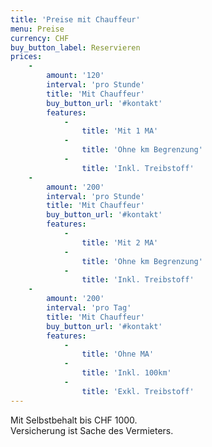 ```yaml
---
title: 'Preise mit Chauffeur'
menu: Preise
currency: CHF
buy_button_label: Reservieren
prices:
    -
        amount: '120'
        interval: 'pro Stunde'
        title: 'Mit Chauffeur'
        buy_button_url: '#kontakt'
        features:
            -
                title: 'Mit 1 MA'
            -
                title: 'Ohne km Begrenzung'
            -
                title: 'Inkl. Treibstoff'
    -
        amount: '200'
        interval: 'pro Stunde'
        title: 'Mit Chauffeur'
        buy_button_url: '#kontakt'
        features:
            -
                title: 'Mit 2 MA'
            -
                title: 'Ohne km Begrenzung'
            -
                title: 'Inkl. Treibstoff'
    -
        amount: '200'
        interval: 'pro Tag'
        title: 'Mit Chauffeur'
        buy_button_url: '#kontakt'
        features:
            -
                title: 'Ohne MA'
            -
                title: 'Inkl. 100km'
            -
                title: 'Exkl. Treibstoff'
---
```


Mit Selbstbehalt bis CHF 1000.  
Versicherung ist Sache des Vermieters.